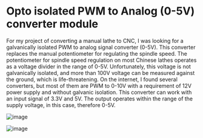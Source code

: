 # Opto isolated PWM to Analog (0-5V) converter module
For my project of converting a manual lathe to CNC, I was looking for a galvanically isolated PWM to analog signal converter (0-5V). This converter replaces the manual potentiometer for regulating the spindle speed. The potentiometer for spindle speed regulation on most Chinese lathes operates as a voltage divider in the range of 0-5V. Unfortunately, this voltage is not galvanically isolated, and more than 100V voltage can be measured against the ground, which is life-threatening. On the internet, I found several converters, but most of them are PWM to 0-10V with a requirement of 12V power supply and without galvanic isolation. This converter can work with an input signal of 3.3V and 5V. The output operates within the range of the supply voltage, in this case, therefore 0-5V.

![image](https://github.com/mat100/pwm-to-analog-converter/assets/3736719/16ba30e9-50a0-4acd-9e5b-2cae6d1e3ced)

![image](https://github.com/mat100/pwm-to-analog-converter/assets/3736719/6e14126d-159c-41f6-bc7a-3a5696f20f2c)

